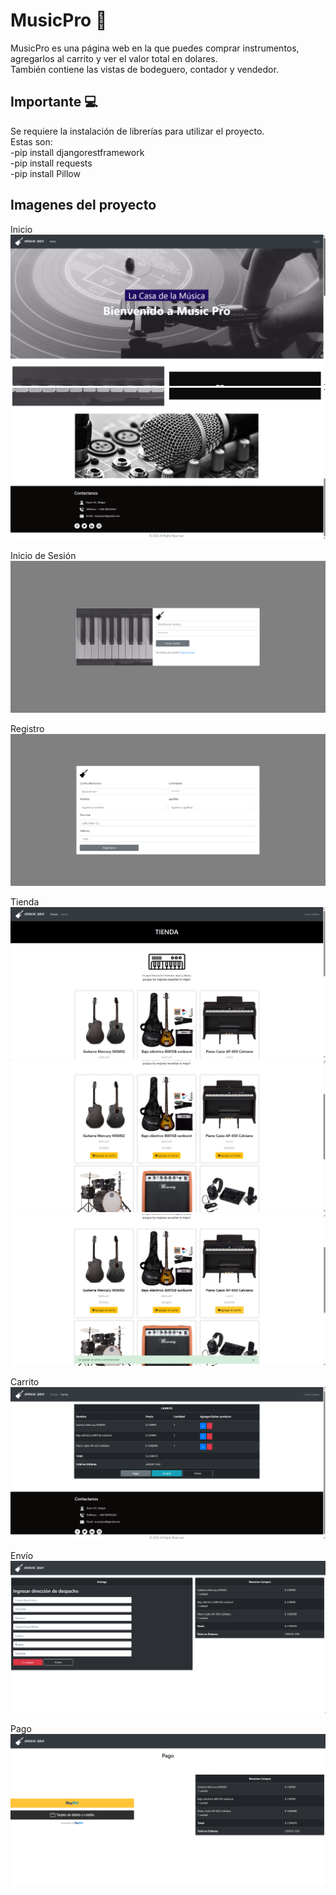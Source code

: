 # MusicPro 🎵

MusicPro es una página web en la que puedes comprar instrumentos, agregarlos al carrito y ver el valor total en dolares.<br>
También contiene las vistas de bodeguero, contador y vendedor.

## Importante 💻

Se requiere la instalación de librerías para utilizar el proyecto.<br>
Estas son:<br>
-pip install djangorestframework<br>
-pip install requests<br>
-pip install Pillow<br>

## Imagenes del proyecto

Inicio<br>
![MusicPro](project-imgs/inicio.png)
![MusicPro](project-imgs/inicio2.png)

Inicio de Sesión<br>
![MusicPro](project-imgs/login.png)

Registro<br>
![MusicPro](project-imgs/registro.png)

Tienda<br>
![MusicPro](project-imgs/tienda.png)
![MusicPro](project-imgs/tienda2.png)
![MusicPro](project-imgs/tienda3.png)

Carrito<br>
![MusicPro](project-imgs/carrito.png)

Envío<br>
![MusicPro](project-imgs/envio.png)

Pago<br>
![MusicPro](project-imgs/pago.png)
